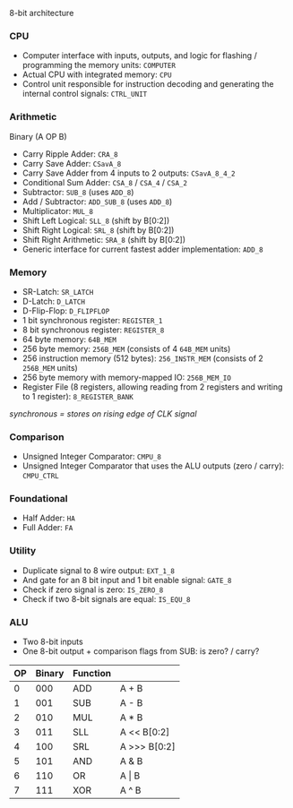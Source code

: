8-bit architecture

### CPU

- Computer interface with inputs, outputs, and logic for flashing / programming the memory units: `COMPUTER`
- Actual CPU with integrated memory: `CPU`
- Control unit responsible for instruction decoding and  generating the internal control signals: `CTRL_UNIT`

### Arithmetic

Binary (A OP B)
- Carry Ripple Adder: `CRA_8`
- Carry Save Adder: `CSavA_8`
- Carry Save Adder from 4 inputs to 2 outputs: `CSavA_8_4_2`
- Conditional Sum Adder: `CSA_8` / `CSA_4` / `CSA_2`
- Subtractor: `SUB_8` (uses `ADD_8`)
- Add / Subtractor: `ADD_SUB_8` (uses `ADD_8`)
- Multiplicator: `MUL_8`
- Shift Left Logical: `SLL_8` (shift by B[0:2])
- Shift Right Logical: `SRL_8` (shift by B[0:2])
- Shift Right Arithmetic: `SRA_8` (shift by B[0:2])
- Generic interface for current fastest adder implementation: `ADD_8`

### Memory

- SR-Latch: `SR_LATCH`
- D-Latch: `D_LATCH`
- D-Flip-Flop: `D_FLIPFLOP`
- 1 bit synchronous register: `REGISTER_1`
- 8 bit synchronous register: `REGISTER_8`
- 64 byte memory: `64B_MEM`
- 256 byte memory: `256B_MEM` (consists of 4 `64B_MEM` units)
- 256 instruction memory (512 bytes): `256_INSTR_MEM` (consists of 2 `256B_MEM` units)
- 256 byte memory with memory-mapped IO: `256B_MEM_IO`
- Register File (8 registers, allowing reading from 2 registers and writing to 1 register): `8_REGISTER_BANK` 

*synchronous = stores on rising edge of CLK signal*

### Comparison

- Unsigned Integer Comparator: `CMPU_8`
- Unsigned Integer Comparator that uses the ALU outputs (zero / carry): `CMPU_CTRL`

### Foundational

- Half Adder: `HA`
- Full Adder: `FA`

### Utility

- Duplicate signal to 8 wire output: `EXT_1_8`
- And gate for an 8 bit input and 1 bit enable signal: `GATE_8`
- Check if zero signal is zero: `IS_ZERO_8`
- Check if two 8-bit signals are equal: `IS_EQU_8`

### ALU

- Two 8-bit inputs
- One 8-bit output + comparison flags from SUB: is zero? / carry?

| OP  | Binary | Function |              |
| --- | ------ | -------- | ------------ |
| 0   | 000    | ADD      | A + B        |
| 1   | 001    | SUB      | A - B        |
| 2   | 010    | MUL      | A * B        |
| 3   | 011    | SLL      | A << B[0:2]  |
| 4   | 100    | SRL      | A >>> B[0:2] |
| 5   | 101    | AND      | A & B        |
| 6   | 110    | OR       | A \| B       |
| 7   | 111    | XOR      | A ^ B        |
